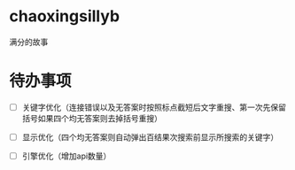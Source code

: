 # chaoxingsillyb
满分的故事

# 待办事项
- [ ] 关键字优化（连接错误以及无答案时按照标点截短后文字重搜、第一次先保留括号如果四个均无答案则去掉括号重搜）
- [ ] 显示优化（四个均无答案则自动弹出百结果次搜索前显示所搜索的关键字）
- [ ] 引擎优化（增加api数量）

